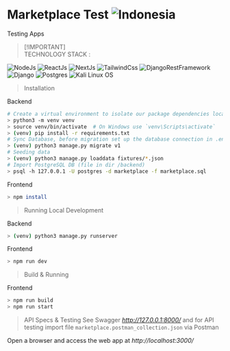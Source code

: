 # Marketplace Test ![Indonesia](https://raw.githubusercontent.com/stevenrskelton/flag-icon/master/png/36/country-4x3/id.png "Indonesia")
Testing Apps

> [!IMPORTANT]\
> TECHNOLOGY STACK :
<p align="left">
  <a><img src="https://img.shields.io/badge/v20.17.0-node-importantyellow?logo=nodedotjs" alt="NodeJs"></a>
  <a><img src="https://img.shields.io/badge/v18.3.1-react-blue?logo=react" alt="ReactJs"></a>
  <a><img src="https://img.shields.io/badge/v15.0.3-next-blueviolet?logo=nextdotjs" alt="NextJs"></a>
  <a><img src="https://img.shields.io/badge/v3.4.1-tailwind-yellow?logo=tailwindcss" alt="TailwindCss"></a>
  <a><img src="https://img.shields.io/badge/v3.14.0-restframework-red?logo=python" alt="DjangoRestFramework"></a>
  <a><img src="https://img.shields.io/badge/v5.0.3-django-teal?logo=django" alt="Django"></a>
  <a><img src="https://img.shields.io/badge/PostgreSQL v16.4.1-316192?logo=postgresql&logoColor=white" alt="Postgres"></a>
  <a><img src="https://img.shields.io/badge/v2024.1-kalilinux-purple?logo=linux" alt="Kali Linux OS"></a>
</p>

> Installation

Backend
```bash
# Create a virtual environment to isolate our package dependencies locally
> python3 -m venv venv
> source venv/bin/activate  # On Windows use `venv\Scripts\activate`
> (venv) pip install -r requirements.txt
# Sync Database, before migration set up the database connection in .env file
> (venv) python3 manage.py migrate v1
# Seeding data
> (venv) python3 manage.py loaddata fixtures/*.json
# Import PostgreSQL DB (file in dir /backend)
> psql -h 127.0.0.1 -U postgres -d marketplace -f marketplace.sql
```

Frontend
```bash
> npm install
```

> Running Local Development

Backend
```bash
> (venv) python3 manage.py runserver
```
Frontend
```bash
> npm run dev
```

> Build & Running

Frontend
```bash
> npm run build
> npm run start
```

> API Specs & Testing
See Swagger *http://127.0.0.1:8000/* and for API testing import file `marketplace.postman_collection.json` via Postman

Open a browser and access the web app at *http://localhost:3000/*